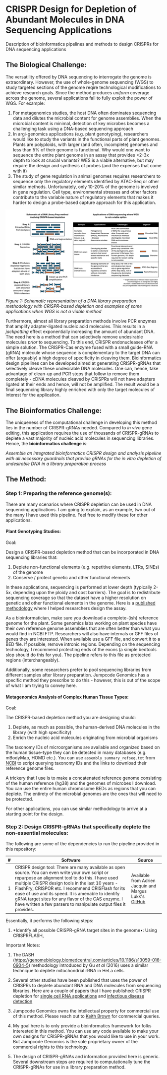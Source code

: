 # CRISPR Design for Depletion of Abundant Molecules in DNA Sequencing Applications

Description of bioinformatics pipelines and methods to design CRISPRs for DNA sequencing applications

## The Biological Challenge: 

The versatility offered by DNA sequencing to interrogate the genome is extraordinary. However, the use of whole-genome sequencing (WGS) to study targeted sections of the genome reqire technological modifications to achieve research goals. Since the method produces *uniform* coverage across the genome, several applications fail to fully exploit the power of WGS. For example:

1. For metagenomics studies, the host DNA often dominates sequencing data and dilutes the microbial content for genome assemblies. When the microbial content is minimal, detection of key microbes becomes a challenging task using a DNA-based sequencing approach
2. In argi-genomics applications (e.g. plant genotyping), researchers would like to study the variants in the functional parts of plant genomes. Plants are polyploids, with larger (and often, incomplete) genomes and less than 5% of their genome is functional. Why would one want to sequence the entire plant genome in an assay that provides <2-3x depth to look at crucial variants? WES is a viable alternative, but may require the design and synthesis of probes (and the expenses that come with it)
3. The study of gene regulation in animal genomes requires researchers to sequence only the regulatory elements identified by ATAC-Seq or other similar methods. Unfortunately, only 10-20% of the genome is involved in gene regulation. Cell type, environmental stresses and other factors contribute to the variable nature of regulatory elements that makes it harder to design a probe-based capture approach for this application. 

![Figure 1](figures/FIgure1-schematic_of_dna_prep_crispr_depletion.jpg)
*Figure 1: Schematic representation of a DNA library preparation methodology with CRISPR-based depletion and examples of some applications when WGS is not a viable method*

Furthermore, almost all library preparation methods involve PCR enzymes that amplify adapter-ligated nucleic acid molecules. This results in a *jackpotting* effect exponentially increasing the amount of abundant DNA. The need here is a method that can selectively remove undesirable molecules *prior* to sequencing. To this end, CRISPR endonucleases offer a simple solution. The CRISPR-Cas enzyme fused with a small guide-RNA (gRNA) molecule whose sequence is complementary to the target DNA can offer (arguably) a high degree of specificity in cleaving them. Bioinformatics design pipelines can be developed aimed at generating CRISPR-gRNAs that selectively cleave these undesirable DNA molecules. One can, hence, take advantage of clean-up and PCR steps that follow to remove them completely - cDNA molecules cleaved by CRISPRs will not have adapters ligated at their ends and hence, will not be amplified. The result would be a final sequencing library highly enriched with only the target molecules of interest for the application. 

## The Bioinformatics Challenge: 

The uniqueness of the computational challenge in developing this method lies in the number of CRISPR-gRNAs needed. Compared to *in vivo* gene editing, this application requires the use of thousands of CRISPR-gRNAs to deplete a vast majority of nucleic acid molecules in sequencing libraries. Hence, the **bioinformatics challenge** is:

*Assemble an integrated bioinformatics CRISPR design and analysis pipeline with all necessary guardrails that provide gRNAs for the in vitro depletion of undesirable DNA in a library preparation process*

## The Method:

### Step 1: Preparing the reference genome(s):

There are many scenarios where CRISPR depletion can be used in DNA sequencing applications. I am going to explain, as an example, two out of the many I have used this pipeline. Feel free to modify these for other applications. 

#### Plant Genotyping Studies:

Goal: 

Design a CRISPR-based depletion method that can be incorporated in DNA sequencing libraries that:
1. Deplete non-functional elements (e.g. repetitive elements, LTRs, SINEs) of the genome
2. Conserve / protect genetic and other functional elements 

In these applications, sequencing is performed at lower depth (typically 2-5x, depending upon the ploidy and cost barriers). The goal is to redistribute sequencing coverage so that the dataset have a higher resolution on genetic and other functional elements in the genome. Here is a [published methodology](https://pubmed.ncbi.nlm.nih.gov/37127332/) where I helped researchers design the assay. 

As a bioinformatician, make sure you download a complete-(ish) reference genome for the plant. Some genomics labs working on plant species have their own reference genome assemblies that are often better than what you would find in NCBI FTP. Researchers will also have intervals or GFF files of genes they are interested. When available use a GFF file, and convert it to a BED file. If possible, remove intronic regions. Depending on the sequencing technology, I recommend protecting ends of the exons (a simple bedtools slop should do this for you). The pipeline refers to this file as protected regions (interchangeably).

Additionally, some researchers prefer to pool sequencing libraries from different samples after library preparation. Jumpcode Genomics has a specific method they prescribe to do this - however, this is out of the scope of what I am trying to convey here. 

#### Metagenomics Analysis of Complex Human Tissue Types:

Goal: 

The CRISPR-based depletion method you are designing should:
1. Deplete, as much as possible, the human-derived DNA molecules in the library (with high specificity)
2. Enrich the nucleic acid molecules originating from microbial organisms

The taxonomy IDs of microorganisms are available and organized based on the human tissue-type they can be detected in many databases (e.g. mBodyMap, HOMD etc.). You can use `assembly_summary_refseq.txt` from [NCBI](http://ftp.ncbi.nlm.nih.gov/genomes/refseq/assembly_summary_refseq.txt) to script querying taxonomy IDs and the links to download their reference genome files. 

A trickery that I use is to make a concatenated reference genome consisting of the human reference (hg38) and the genomes of microbes I download. You can use the entire human chromosome BEDs as regions that you can deplete. The entirety of the microbial genomes are the ones that will need to be protected. 

For other applications, you can use similar methodology to arrive at a starting point for the design. 

### Step 2: Design CRISPR-gRNAs that specifically deplete the non-essential molecules:

The following are some of the dependencies to run the pipeline provided in this repository:

|#|Software|Source|
|-|--------|------|
|1|CRISPR design tool: There are many available as open source. You can even write your own script or repurpose an alignment tool to do this. I have used multiple CRISPR design tools in the last 10 years - FlashFry, CRISPOR etc. I recommend CRISFlash for its ease of use and its speed. It is amenable to identify gRNA target sites for any flavor of the CAS enzyme. I have written a few parsers to manipulate output files it provides.|Available from Adrien Jacquin and Margus Lukk's [GitHub](https://github.com/crisflash/crisflash)|

Essentially, it performs the following steps:

1. *Identify all possible CRISPR-gRNA target sites in the genome•: Using CRISPRFLASH, 

Important Notes: 

1. The DASH (https://genomebiology.biomedcentral.com/articles/10.1186/s13059-016-0904-5) methodology introduced by Gu *et* *al* (2016) uses a similar technique to deplete mitochondrial rRNA in HeLa cells. 

2. Several other studies have been published that uses the power of CRISPRs to deplete abundant RNA and DNA molecules from sequencing libraries. Here are a couple of papers that I have published: CRISPR depletion for [single cell RNA applications](https://pubmed.ncbi.nlm.nih.gov/40389438/) and [infectious disease detection](https://www.cell.com/cell-reports-methods/pdf/S2667-2375(23)00082-6.pdf)

3. Jumpcode Genomics owns the intellectual property for commercial use of this method. Please reach out to [Keith Brown](keith@jumpcodegenomics.com) for commercial queries. 

4. My goal here is to only provide a bioinformatics framework for folks interested in this method. You can use any code available to make your own designs for CRISPR-gRNAs that you would like to use in your work. But Jumpcode Genomics is the sole proprietary owner of the commercial rights to this technology.

5. The design of CRISPR-gRNAs and information provided here is generic. Several downstream steps are required to computationally tune the CRISPR-gRNAs for use in a library preparation method. 

